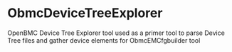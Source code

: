 # ObmcDeviceTreeExplorer
 OpenBMC Device Tree Explorer tool used as a primer tool to parse Device Tree files and gather device elements for ObmcEMCfgbuilder tool
